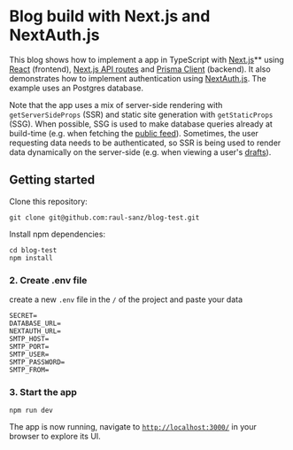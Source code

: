 # Blog build with Next.js and NextAuth.js

This blog shows how to implement a app in TypeScript with [Next.js](https://nextjs.org/)** using [React](https://reactjs.org/) (frontend), [Next.js API routes](https://nextjs.org/docs/api-routes/introduction) and [Prisma Client](https://www.prisma.io/docs/reference/tools-and-interfaces/prisma-client) (backend). It also demonstrates how to implement authentication using [NextAuth.js](https://next-auth.js.org/). The example uses an Postgres database.

Note that the app uses a mix of server-side rendering with `getServerSideProps` (SSR) and static site generation with `getStaticProps` (SSG). When possible, SSG is used to make database queries already at build-time (e.g. when fetching the [public feed](./pages/index.tsx)). Sometimes, the user requesting data needs to be authenticated, so SSR is being used to render data dynamically on the server-side (e.g. when viewing a user's [drafts](./pages/drafts.tsx)).

## Getting started

Clone this repository:

```
git clone git@github.com:raul-sanz/blog-test.git
```

Install npm dependencies:

```
cd blog-test
npm install
```

</details>

### 2. Create .env file

create a new `.env` file in the `/` of the project and paste your data

```
SECRET=
DATABASE_URL=
NEXTAUTH_URL=
SMTP_HOST=
SMTP_PORT=
SMTP_USER=
SMTP_PASSWORD=
SMTP_FROM=
```

### 3. Start the app

```
npm run dev
```

The app is now running, navigate to [`http://localhost:3000/`](http://localhost:3000/) in your browser to explore its UI.
